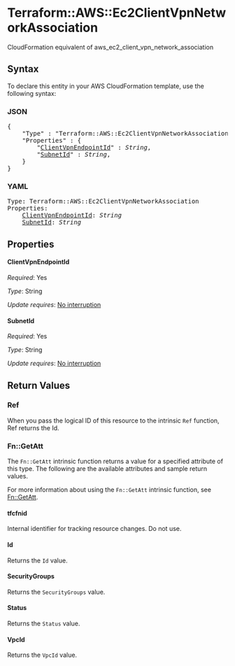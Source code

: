 # Terraform::AWS::Ec2ClientVpnNetworkAssociation

CloudFormation equivalent of aws_ec2_client_vpn_network_association

## Syntax

To declare this entity in your AWS CloudFormation template, use the following syntax:

### JSON

<pre>
{
    "Type" : "Terraform::AWS::Ec2ClientVpnNetworkAssociation",
    "Properties" : {
        "<a href="#clientvpnendpointid" title="ClientVpnEndpointId">ClientVpnEndpointId</a>" : <i>String</i>,
        "<a href="#subnetid" title="SubnetId">SubnetId</a>" : <i>String</i>,
    }
}
</pre>

### YAML

<pre>
Type: Terraform::AWS::Ec2ClientVpnNetworkAssociation
Properties:
    <a href="#clientvpnendpointid" title="ClientVpnEndpointId">ClientVpnEndpointId</a>: <i>String</i>
    <a href="#subnetid" title="SubnetId">SubnetId</a>: <i>String</i>
</pre>

## Properties

#### ClientVpnEndpointId

_Required_: Yes

_Type_: String

_Update requires_: [No interruption](https://docs.aws.amazon.com/AWSCloudFormation/latest/UserGuide/using-cfn-updating-stacks-update-behaviors.html#update-no-interrupt)

#### SubnetId

_Required_: Yes

_Type_: String

_Update requires_: [No interruption](https://docs.aws.amazon.com/AWSCloudFormation/latest/UserGuide/using-cfn-updating-stacks-update-behaviors.html#update-no-interrupt)

## Return Values

### Ref

When you pass the logical ID of this resource to the intrinsic `Ref` function, Ref returns the Id.

### Fn::GetAtt

The `Fn::GetAtt` intrinsic function returns a value for a specified attribute of this type. The following are the available attributes and sample return values.

For more information about using the `Fn::GetAtt` intrinsic function, see [Fn::GetAtt](https://docs.aws.amazon.com/AWSCloudFormation/latest/UserGuide/intrinsic-function-reference-getatt.html).

#### tfcfnid

Internal identifier for tracking resource changes. Do not use.

#### Id

Returns the <code>Id</code> value.

#### SecurityGroups

Returns the <code>SecurityGroups</code> value.

#### Status

Returns the <code>Status</code> value.

#### VpcId

Returns the <code>VpcId</code> value.

